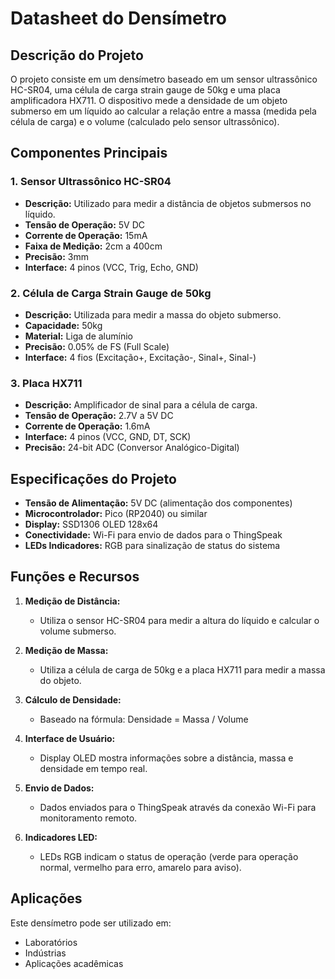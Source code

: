 # Datasheet do Densímetro

## Descrição do Projeto
O projeto consiste em um densímetro baseado em um sensor ultrassônico HC-SR04, uma célula de carga strain gauge de 50kg e uma placa amplificadora HX711. O dispositivo mede a densidade de um objeto submerso em um líquido ao calcular a relação entre a massa (medida pela célula de carga) e o volume (calculado pelo sensor ultrassônico).

## Componentes Principais
### 1. Sensor Ultrassônico HC-SR04
- **Descrição:** Utilizado para medir a distância de objetos submersos no líquido.
- **Tensão de Operação:** 5V DC
- **Corrente de Operação:** 15mA
- **Faixa de Medição:** 2cm a 400cm
- **Precisão:** 3mm
- **Interface:** 4 pinos (VCC, Trig, Echo, GND)

### 2. Célula de Carga Strain Gauge de 50kg
- **Descrição:** Utilizada para medir a massa do objeto submerso.
- **Capacidade:** 50kg
- **Material:** Liga de alumínio
- **Precisão:** 0.05% de FS (Full Scale)
- **Interface:** 4 fios (Excitação+, Excitação-, Sinal+, Sinal-)

### 3. Placa HX711
- **Descrição:** Amplificador de sinal para a célula de carga.
- **Tensão de Operação:** 2.7V a 5V DC
- **Corrente de Operação:** 1.6mA
- **Interface:** 4 pinos (VCC, GND, DT, SCK)
- **Precisão:** 24-bit ADC (Conversor Analógico-Digital)

## Especificações do Projeto
- **Tensão de Alimentação:** 5V DC (alimentação dos componentes)
- **Microcontrolador:** Pico (RP2040) ou similar
- **Display:** SSD1306 OLED 128x64
- **Conectividade:** Wi-Fi para envio de dados para o ThingSpeak
- **LEDs Indicadores:** RGB para sinalização de status do sistema

## Funções e Recursos
1. **Medição de Distância:**
   - Utiliza o sensor HC-SR04 para medir a altura do líquido e calcular o volume submerso.

2. **Medição de Massa:**
   - Utiliza a célula de carga de 50kg e a placa HX711 para medir a massa do objeto.

3. **Cálculo de Densidade:**
   - Baseado na fórmula: Densidade = Massa / Volume

4. **Interface de Usuário:**
   - Display OLED mostra informações sobre a distância, massa e densidade em tempo real.

5. **Envio de Dados:**
   - Dados enviados para o ThingSpeak através da conexão Wi-Fi para monitoramento remoto.

6. **Indicadores LED:**
   - LEDs RGB indicam o status de operação (verde para operação normal, vermelho para erro, amarelo para aviso).

## Aplicações
Este densímetro pode ser utilizado em:
- Laboratórios
- Indústrias
- Aplicações acadêmicas

